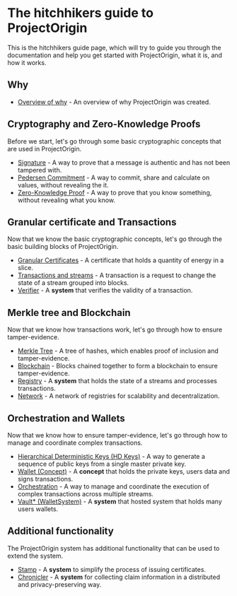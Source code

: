 # The hitchhikers guide to ProjectOrigin

This is the hitchhikers guide page, which will try to guide you through the documentation
and help you get started with ProjectOrigin, what it is, and how it works.

## Why

- [Overview of why](./overview.md) - An overview of why ProjectOrigin was created.

## Cryptography and Zero-Knowledge Proofs

Before we start, let's go through some basic cryptographic concepts that are used in ProjectOrigin.

- [Signature](./signature.md) - A way to prove that a message is authentic and has not been tampered with.
- [Pedersen Commitment](./pedersen-commitment.md) - A way to commit, share and calculate on values, without revealing the it.
- [Zero-Knowledge Proof](./zero-knowledge.md) - A way to prove that you know something, without revealing what you know.

## Granular certificate and Transactions

Now that we know the basic cryptographic concepts, let's go through the basic building blocks of ProjectOrigin.

- [Granular Certificates](./granular-certificates/readme.md) - A certificate that holds a quantity of energy in a slice.
- [Transactions and streams](./transactions.md) - A transaction is a request to change the state of a stream grouped into blocks.
- [Verifier](./verifier.md) - A **system** that verifies the validity of a transaction.

## Merkle tree and Blockchain

Now that we know how transactions work, let's go through how to ensure tamper-evidence.

- [Merkle Tree](./merkle-tree.md) - A tree of hashes, which enables proof of inclusion and tamper-evidence.
- [Blockchain](./blockchain.md) - Blocks chained together to form a blockchain to ensure tamper-evidence.
- [Registry](./registry.md) - A **system** that holds the state of a streams and processes transactions.
- [Network](./network.md) - A network of registries for scalability and decentralization.

## Orchestration and Wallets

Now that we know how to ensure tamper-evidence, let's go through how to manage and coordinate complex transactions.

- [Hierarchical Deterministic Keys (HD Keys)](./hd-keys.md) - A way to generate a sequence of public keys from a single master private key.
- [Wallet (Concept)](./wallet.md) - A **concept** that holds the private keys, users data and signs transactions.
- [Orchestration](./orchestration.md) - A way to manage and coordinate the execution of complex transactions across multiple streams.
- [Vault* (WalletSystem)]() - A **system** that hosted system that holds many users wallets.

## Additional functionality

The ProjectOrigin system has additional functionality that can be used to extend the system.

- [Stamp]() - A **system** to simplify the process of issuing certificates.
- [Chronicler]() - A **system** for collecting claim information in a distributed and privacy-preserving way.
